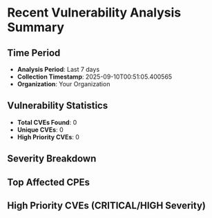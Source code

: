 
# Recent Vulnerability Analysis Summary

## Time Period
- **Analysis Period**: Last 7 days
- **Collection Timestamp**: 2025-09-10T00:51:05.400565
- **Organization**: Your Organization

## Vulnerability Statistics
- **Total CVEs Found**: 0
- **Unique CVEs**: 0
- **High Priority CVEs**: 0

## Severity Breakdown

## Top Affected CPEs

## High Priority CVEs (CRITICAL/HIGH Severity)
